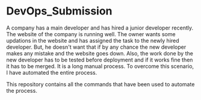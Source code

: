 # DevOps_Submission
A company has a main developer and has hired a junior developer recently. The website of the company is running well. The owner wants some updations in the website and has assigned the task to the newly hired developer. But, he doesn't want that if by any chance the new developer makes any mistake and the website goes down. Also, the work done by the new developer has to be tested before deployment and if it works fine then it has to be merged. It is a long manual process. To overcome this scenario, I have automated the entire process.

This repository contains all the commands that have been used to automate the process.
